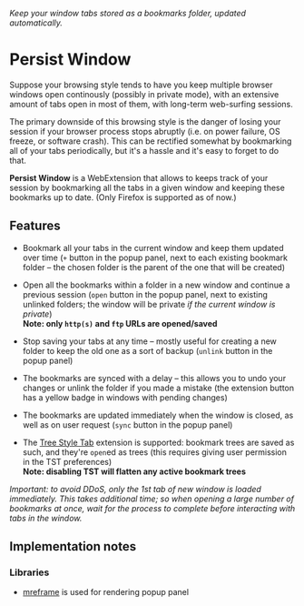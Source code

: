 _Keep your window tabs stored as a bookmarks folder, updated automatically._

# Persist Window

Suppose your browsing style tends to have you keep multiple browser windows open
continously (possibly in private mode), with an extensive amount of tabs open in
most of them, with long-term web-surfing sessions.

The primary downside of this browsing style is the danger of losing your session
if your browser process stops abruptly (i.e. on power failure, OS freeze, or
software crash). This can be rectified somewhat by bookmarking all of your tabs
periodically, but it's a hassle and it's easy to forget to do that.

**Persist Window** is a WebExtension that allows to keeps track of your session
by bookmarking all the tabs in a given window and keeping these bookmarks up to
date. (Only Firefox is supported as of now.)

## Features

* Bookmark all your tabs in the current window and keep them updated over time
  (`+` button in the popup panel, next to each existing bookmark folder – the
  chosen folder is the parent of the one that will be created)

* Open all the bookmarks within a folder in a new window and continue a previous
  session (`open` button in the popup panel, next to existing unlinked folders;
  the window will be private _if the current window is private_)  
  **Note: only `http(s)` and `ftp` URLs are opened/saved**

* Stop saving your tabs at any time – mostly useful for creating a new folder to
  keep the old one as a sort of backup (`unlink` button in the popup panel)

* The bookmarks are synced with a delay – this allows you to undo your changes
  or unlink the folder if you made a mistake (the extension button has a yellow
  badge in windows with pending changes)

* The bookmarks are updated immediately when the window is closed, as well as on
  user request (`sync` button in the popup panel)

* The [Tree Style Tab](https://addons.mozilla.org/en-US/firefox/addon/tree-style-tab)
  extension is supported: bookmark trees are saved as such, and they're `open`ed
  as trees (this requires giving user permission in the TST preferences)  
  **Note: disabling TST will flatten any active bookmark trees**

_Important: to avoid DDoS, only the 1st tab of new window is loaded immediately.
This takes additional time; so when opening a large number of bookmarks at once,
wait for the process to complete before interacting with tabs in the window._

## Implementation notes

### Libraries

* [mreframe](https://www.npmjs.com/package/mreframe) is used for rendering popup
  panel
